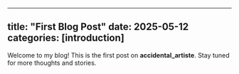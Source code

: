 
---
title: "First Blog Post"
date: 2025-05-12
categories: [introduction]
---

Welcome to my blog! This is the first post on **accidental_artiste**. Stay tuned for more thoughts and stories.
